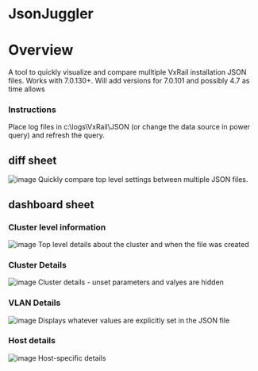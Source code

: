 # JsonJuggler

# Overview
A tool to quickly visualize and compare mulltiple VxRail installation JSON files.  Works with 7.0.130+.  Will add versions for 7.0.101 and possibly 4.7 as time allows

### Instructions
Place log files in c:\logs\VxRail\JSON (or change the data source in power query) and refresh the query.

## diff sheet
![image](https://user-images.githubusercontent.com/11296072/131400417-7e072c1e-59d9-4e85-b970-dafad09db14e.png)
Quickly compare top level settings between multiple JSON files.

## dashboard sheet
### Cluster level information
![image](https://user-images.githubusercontent.com/11296072/131400601-0ed10f6f-9111-43b7-8fa0-d3a46100a6c2.png)
Top level details about the cluster and when the file was created

### Cluster Details
![image](https://user-images.githubusercontent.com/11296072/131400832-5877d9b9-8166-4df6-979c-0d11e6dea8f5.png)
Cluster details - unset parameters and valyes are hidden

### VLAN Details
![image](https://user-images.githubusercontent.com/11296072/131401168-cfcdfc76-ce2e-432b-878b-7b6875f6640e.png)
Displays whatever values are explicitly set in the JSON file

### Host details
![image](https://user-images.githubusercontent.com/11296072/131401298-69c1c37e-a3c7-485c-857e-4b4b4ea77ccb.png)
Host-specific details
